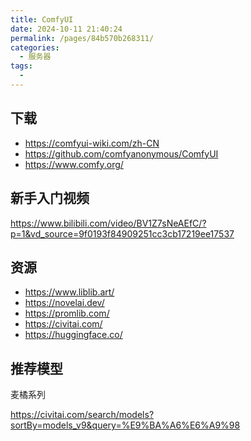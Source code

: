 ```yaml
---
title: ComfyUI
date: 2024-10-11 21:40:24
permalink: /pages/84b570b268311/
categories:
  - 服务器
tags:
  - 
---
```


## 下载

- <https://comfyui-wiki.com/zh-CN>
- <https://github.com/comfyanonymous/ComfyUI>
- <https://www.comfy.org/>

## 新手入门视频

<https://www.bilibili.com/video/BV1Z7sNeAEfC/?p=1&vd_source=9f0193f84909251cc3cb17219ee17537>

## 资源

- <https://www.liblib.art/>
- <https://novelai.dev/>
- <https://promlib.com/>
- <https://civitai.com/>
- <https://huggingface.co/>

## 推荐模型

麦橘系列

<https://civitai.com/search/models?sortBy=models_v9&query=%E9%BA%A6%E6%A9%98>

<!-- more -->

